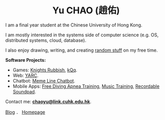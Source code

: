<h1 align="center">Yu CHAO (趙佑)</h1>

I am a final year student at the Chinese University of Hong Kong.

I am mostly interested in the systems side of computer science (e.g. OS, distributed systems, cloud, database).

I also enjoy drawing, writing, and creating [random stuff](https://shinerightstudio.com/projects/) on my free time.

**Software Projects:**

* Games: [Knights Rubbish](https://github.com/YuChaoGithub/Knights-Rubbish), [kQq](https://github.com/YuChaoGithub/kqq).
* Web: [YARC](https://github.com/YuChaoGithub/YARC).
* Chatbot: [Meme Line Chatbot](https://github.com/YuChaoGithub/meme-linebot).
* Mobile Apps: [Free Diving Apnea Training](https://github.com/YuChaoGithub/flutter-apnea-app), [Music Training](https://github.com/YuChaoGithub/music-training), [Recordable Soundpad](https://github.com/YuChaoGithub/recordable-launchpad).

Contact me: **chaoyu@link.cuhk.edu.hk**.

[Blog](https://shinerightstudio.com/) ． [Homepage](https://yuchao.page)
